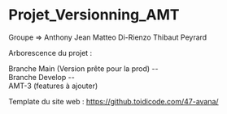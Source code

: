 # Projet_Versionning_AMT

Groupe => 
Anthony Jean
Matteo Di-Rienzo
Thibaut Peyrard

Arborescence du projet :

Branche Main (Version prête pour la prod) --\
                                            Branche Develop --\
                                                                AMT-3 (features à ajouter)


Template du site web : https://github.toidicode.com/47-avana/